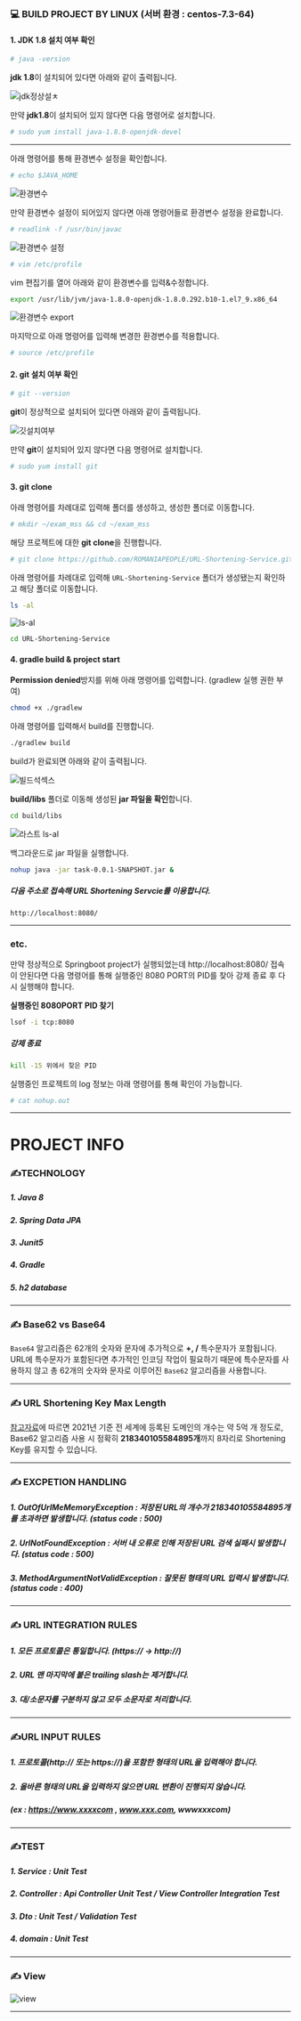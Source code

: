 ### 💻 BUILD PROJECT BY LINUX (서버 환경 : centos-7.3-64)

#### 1. JDK 1.8 설치 여부 확인

```bash
# java -version
```

**jdk 1.8**이 설치되어 있다면 아래와 같이 출력됩니다.

![jdk정상설ㅊ](https://user-images.githubusercontent.com/39195377/118615740-fd57dc00-b7fb-11eb-819e-e8e8340d24b3.PNG)

만약 **jdk1.8**이 설치되어 있지 않다면 다음 명령어로 설치합니다.

```bash
# sudo yum install java-1.8.0-openjdk-devel
```
-----

아래 명령어를 통해 환경변수 설정을 확인합니다.

```bash
# echo $JAVA_HOME
```

![환경변수](https://user-images.githubusercontent.com/39195377/118670553-aff66180-b831-11eb-934a-7dc5dd9ffb55.PNG)

만약 환경변수 설정이 되어있지 않다면 아래 명령어들로 환경변수 설정을 완료합니다.

```bash
# readlink -f /usr/bin/javac
```

![환경변수 설정](https://user-images.githubusercontent.com/39195377/118670552-aec53480-b831-11eb-88cb-149ba2d89bf2.PNG)

```bash
# vim /etc/profile
```

vim 편집기를 열어 아래와 같이 환경변수를 입력&수정합니다.

```bash
export /usr/lib/jvm/java-1.8.0-openjdk-1.8.0.292.b10-1.el7_9.x86_64
```

![환경변수 export](https://user-images.githubusercontent.com/39195377/118670557-aff66180-b831-11eb-9f99-055c3902d52b.PNG)

마지막으로 아래 명령어를 입력해 변경한 환경변수를 적용합니다.

```bash
# source /etc/profile
```




#### 2. git 설치 여부 확인

```bash
# git --version
```

**git**이 정상적으로 설치되어 있다면 아래와 같이 출력됩니다.

![깃설치여부](https://user-images.githubusercontent.com/39195377/118615744-fdf07280-b7fb-11eb-90b1-f8689069d60f.PNG)

만약 **git**이 설치되어 있지 않다면 다음 명령어로 설치합니다.

```bash
# sudo yum install git
```



#### 3. git clone

아래 명령어를 차례대로 입력해 폴더를 생성하고, 생성한 폴더로 이동합니다.

```bash
# mkdir ~/exam_mss && cd ~/exam_mss
```

해당 프로젝트에 대한 **git clone**을 진행합니다.

```bash
# git clone https://github.com/ROMANIAPEOPLE/URL-Shortening-Service.git
```

아래 명령어를 차례대로 입력해 `URL-Shortening-Service` 폴더가 생성됐는지 확인하고 해당 폴더로 이동합니다.

```bash
ls -al
```

![ls-al](https://user-images.githubusercontent.com/39195377/118615742-fdf07280-b7fb-11eb-8532-7125041c0d5e.PNG)

```bash
cd URL-Shortening-Service
```

#### 4. gradle build & project start

**Permission denied**방지를 위해 아래 명령어를 입력합니다. (gradlew 실행 권한 부여)

```bash
chmod +x ./gradlew
```

아래 명령어를 입력해서 build를 진행합니다.

```bash
./gradlew build
```

build가 완료되면 아래와 같이 출력됩니다.

![빌드석섹스](https://user-images.githubusercontent.com/39195377/118615738-fd57dc00-b7fb-11eb-82e9-b34af9ed42c6.PNG)

**build/libs** 폴더로 이동해 생성된 **jar 파일을 확인**합니다.

```bash
cd build/libs
```

![라스트 ls-al](https://user-images.githubusercontent.com/39195377/118615733-fc26af00-b7fb-11eb-8d71-bdc34c8201f4.PNG)

백그라운드로 jar 파일을 실행합니다.

```bash
nohup java -jar task-0.0.1-SNAPSHOT.jar &
```

##### 다음 주소로 접속해 URL Shortening Servcie를 이용합니다.

```http
http://localhost:8080/
```

---

### etc.

만약 정상적으로 Springboot project가 실행되었는데 http://localhost:8080/ 접속이 안된다면 다음 명령어를 통해 실행중인 8080 PORT의 PID를 찾아 강제 종료 후 다시 실행해야 합니다.

**실행중인 8080PORT PID 찾기**

```bash
lsof -i tcp:8080
```

##### 강제 종료

```bash
kill -15 위에서 찾은 PID
```

실행중인 프로젝트의 log 정보는 아래 명령어를 통해 확인이 가능합니다.
```bash
# cat nohup.out
```


---
# PROJECT INFO

### ✍️TECHNOLOGY 

##### 1. Java 8

##### 2. Spring Data JPA

##### 3. Junit5

##### 4. Gradle

##### 5. h2 database

---

### ✍️ Base62 vs Base64

`Base64` 알고리즘은 62개의 숫자와 문자에 추가적으로 **+, /** 특수문자가 포함됩니다. URL에 특수문자가 포함된다면 추가적인 인코딩 작업이 필요하기 때문에 특수문자를 사용하지 않고 총 62개의 숫자와 문자로 이루어진 `Base62` 알고리즘을 사용합니다.

---

### ✍️ URL Shortening Key Max Length

[참고자료](https://domainnamestat.com/statistics/tld/others)에 따르면 2021년 기준 전 세계에 등록된 도메인의 개수는 약 5억 개 정도로, Base62 알고리즘 사용 시 정확히 **218340105584895개**까지 8자리로 Shortening Key를 유지할 수 있습니다.

---

### ✍️ EXCPETION HANDLING

##### 1. OutOfUrlMeMemoryException : 저장된 URL의 개수가 218340105584895개를 초과하면 발생합니다. (status code : 500)

##### 2. UrlNotFoundException : 서버 내 오류로 인해 저장된 URL 검색 실패시 발생합니다. (status code : 500)

##### 3. MethodArgumentNotValidException : 잘못된 형태의 URL 입력시 발생합니다. (status code : 400)

---

### ✍️ URL INTEGRATION RULES

##### 1. 모든 프로토콜은 통일합니다. (https:// -> http://)

##### 2. URL 맨 마지막에 붙은 trailing slash는 제거합니다.

##### 3. 대/소문자를 구분하지 않고 모두 소문자로 처리합니다.

---

### ✍️URL INPUT RULES

##### 1. 프로토콜(http:// 또는 https://)을 포함한 형태의 URL을 입력해야 합니다.

##### 2. 올바른 형태의 URL을 입력하지 않으면 URL 변환이 진행되지 않습니다.

##### (ex : https://www.xxxxcom , www.xxx.com, wwwxxxcom)

---

### ✍️TEST

##### 1. Service  : Unit Test

##### 2. Controller : Api Controller Unit Test / View Controller Integration Test

##### 3. Dto : Unit Test / Validation Test

##### 4. domain : Unit Test 

---

### ✍️  View

![view](https://user-images.githubusercontent.com/39195377/118530212-5c2b4000-b77f-11eb-96c8-b801c59185db.PNG)


---



